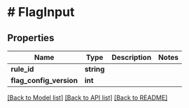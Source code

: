 # # FlagInput

## Properties

Name | Type | Description | Notes
------------ | ------------- | ------------- | -------------
**rule_id** | **string** |  |
**flag_config_version** | **int** |  |

[[Back to Model list]](../../README.md#models) [[Back to API list]](../../README.md#endpoints) [[Back to README]](../../README.md)
